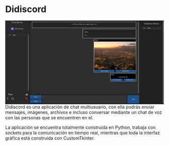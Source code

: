 # Didiscord


<p align="center">
    <img width="700"
        src="./images/app.png"
        alt="Visualización de Didiscord"
        style="float: left; margin-right: 10px;">
</p>

Didiscord es una aplicación de chat multiusuario, con ella podrás enviar mensajes, imágenes, archivos e incluso conversar mediante un chat de voz con las personas que se encuentren en el.

La aplicación se encuentra totalmente construida en Python, trabaja con sockets para la comunicación en tiempo real, mientras que toda la interfaz gráfica está construida con CustomTkinter.
